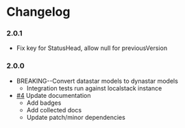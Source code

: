 # Changelog

### 2.0.1

- Fix key for StatusHead, allow null for previousVersion

### 2.0.0

- BREAKING--Convert datastar models to dynastar models
  - Integration tests run against localstack instance
- [#4] Update documentation
  - Add badges
  - Add collected docs
  - Update patch/minor dependencies

[#4]: https://github.com/warehouseai/warehouse.ai-status-models/pull/4
